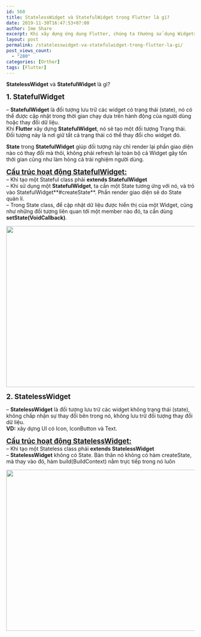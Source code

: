 ```yaml
---
id: 560
title: StatelessWidget và StatefulWidget trong Flutter là gì?
date: 2019-11-30T16:47:53+07:00
author: Ime Share
excerpt: Khi xây dựng ứng dụng Flutter, chúng ta thường sử dụng Widgets để dựng giao diện. Khi đó có 2 loại để dựng là statteful và stateless.
layout: post
permalink: /statelesswidget-va-statefulwidget-trong-flutter-la-gi/
post_views_count:
  - "280"
categories: [Orther]
tags: [Flutter]
---
```

**StatelessWidget** và **StatefulWidget** là gì?

<span style="font-size: 14pt;"><strong>1. StatefulWidget</strong></span>

&#8211; **StatefulWidget** là đối tượng lưu trữ các widget có trạng thái (state), nó có thể được cập nhật trong thời gian chạy dựa trên hành động của người dùng hoặc thay đổi dữ liệu.  
Khi **Flutter** xây dựng **StatefulWidget**, nó sẽ tạo một đối tượng Trạng thái. Đối tượng này là nơi giữ tất cả trạng thái có thể thay đổi cho widget đó.

**State** trong **StatefulWidget** giúp đối tượng này chỉ render lại phần giao diện nào có thay đổi mà thôi, không phải refresh lại toàn bộ cả Widget gây tốn thời gian cũng như làm hỏng cả trải nghiệm người dùng.

<span style="text-decoration: underline;"><span style="font-size: 14pt;"><strong>Cấu trúc hoạt động StatefulWidget:</strong></span></span>  
&#8211; Khi tạo một Stateful class phải **extends StatefulWidget**  
&#8211; Khi sử dụng một **StatefulWidget**, ta cần một State tương ứng với nó, và trỏ vào StatefulWidget**#createState**. Phần render giao diện sẽ do State quản lí.  
&#8211; Trong State class, để cập nhật dữ liệu được hiển thị của một Widget, cũng như những đối tượng liên quan tới một member nào đó, ta cần dùng **setState(VoidCallback)**.

[<img class="alignnone wp-image-563 size-full" src="https://vyqyty.github.io/assets/img/uploads/2019/11/flutter-stateful-ime-share-blog.png" alt="" width="637" height="431" />](https://vyqyty.github.io/assets/img/uploads/2019/11/flutter-stateful-ime-share-blog.png)

<span style="font-size: 14pt;"><strong>2. StatelessWidget</strong></span>

&#8211; **StatelessWidget** là đối tượng lưu trữ các widget không trạng thái (state), không chấp nhận sự thay đổi bên trong nó, không lưu trữ đối tượng thay đổi dữ liệu.  
**VD:** xây dựng UI có Icon, IconButton và Text.

<span style="text-decoration: underline;"><span style="font-size: 14pt;"><strong>Cấu trúc hoạt động StatelessWidget:</strong></span></span>  
&#8211; Khi tạo một Stateless class phải **extends StatelessWidget**  
&#8211; **StatelessWidget** không có State. Bản thân nó không có hàm createState, mà thay vào đó, hàm build(BuildContext) nằm trực tiếp trong nó luôn

[<img class="alignnone wp-image-563 size-full" src="https://vyqyty.github.io/assets/img/uploads/2019/11/flutter-stateless-ime-share-blog-1.png" alt="" width="637" height="431" />](https://vyqyty.github.io/assets/img/uploads/2019/11/flutter-stateless-ime-share-blog-1.png)

<div id="gtx-trans" style="position: absolute; left: -15px; top: 33px;">
  <div class="gtx-trans-icon">
  </div>
</div>